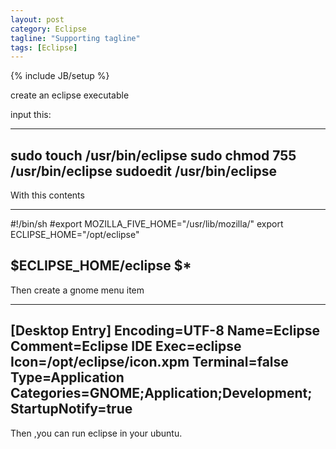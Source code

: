 ```yaml
---
layout: post
category: Eclipse
tagline: "Supporting tagline"
tags: [Eclipse]
---
```

{% include JB/setup %}

create an eclipse executable

input this:

---
sudo touch /usr/bin/eclipse
sudo chmod 755 /usr/bin/eclipse
sudoedit /usr/bin/eclipse
---

With this contents

---
#!/bin/sh
#export MOZILLA_FIVE_HOME="/usr/lib/mozilla/"
export ECLIPSE_HOME="/opt/eclipse"

$ECLIPSE_HOME/eclipse $*
---

Then create a gnome menu item

---
[Desktop Entry]
Encoding=UTF-8
Name=Eclipse
Comment=Eclipse IDE
Exec=eclipse
Icon=/opt/eclipse/icon.xpm
Terminal=false
Type=Application
Categories=GNOME;Application;Development;
StartupNotify=true
---

Then ,you can run eclipse in your ubuntu.
